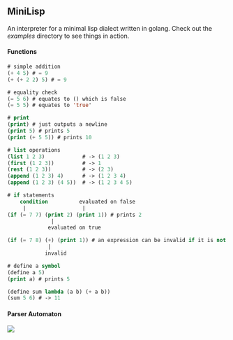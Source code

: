 MiniLisp
---

An interpreter for a minimal lisp dialect written in golang.
Check out the _examples_ directory to see things in action.

#### Functions

```lisp
# simple addition
(+ 4 5) # = 9
(+ (+ 2 2) 5) # = 9

# equality check
(= 5 6) # equates to () which is false
(= 5 5) # equates to 'true'

# print
(print) # just outputs a newline
(print 5) # prints 5
(print (+ 5 5)) # prints 10

# list operations
(list 1 2 3)            # -> (1 2 3)
(first (1 2 3))         # -> 1
(rest (1 2 3))          # -> (2 3)
(append (1 2 3) 4)      # -> (1 2 3 4)
(append (1 2 3) (4 5))  # -> (1 2 3 4 5)

# if statements
    condition          evaluated on false
     |                  |
(if (= 7 7) (print 2) (print 1)) # prints 2
              |
             evaluated on true

(if (= 7 8) (+) (print 1)) # an expression can be invalid if it is not executed
             |
            invalid

# define a symbol
(define a 5)
(print a) # prints 5

(define sum lambda (a b) (+ a b))
(sum 5 6) # -> 11
```

#### Parser Automaton

![](https://i.imgur.com/KAreuSe.jpg)
